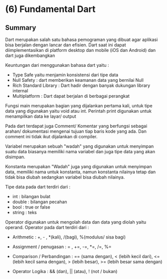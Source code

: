 
# (6) Fundamental Dart




## Summary

Dart merupakan salah satu bahasa pemograman yang dibuat agar aplikasi bisa berjalan dengan lancar dan efisien. Dart saat ini dapat diimplementasikan di platform desktop dan mobile (iOS dan Android) dan dart juga dikembangkan

Keuntungan dari menggunakan bahasa dart yaitu :
* Type Safe yaitu menjamin konsistensi dari tipe data
* Null Safety : dart memberikan keamanan data yang bernilai Null
* Rich Standard Library : Dart hadir dengan banyak dukungan library internal
* Multiplatform : Dart dapat berjalan di berbagai perangkat 

Fungsi main merupakan bagian yang dijalankan pertama kali, untuk tipe data yang digunakan yaitu void atau int. Perintah print digunakan untuk menampilkan data ke layar/ output

Pada dart terdapat juga Comment/ Komentar yang berfungsi sebagai arahan/ dokumentasi mengenai tujuan tiap baris kode yang ada. Dan comment ini tidak ikut dijalankan di compiler.

Variabel merupakan sebuah "wadah" yang digunakan untuk menyimpan suatu data biasanya memiliki nama variabel dan juga tipe data yang akan disimpan.

Konstanta merupakan "Wadah" juga yang digunakan untuk menyimpan data, memiliki nama untuk konstanta, namun konstanta nilainya tetap dan tidak bisa diubah sedangkan variabel bisa diubah nilainya.

Tipe data pada dart terdiri dari :
* int : bilangan bulat
* double : bilangan pecahan
* bool : true or false
* string : teks

Operator digunakan untuk mengolah data  dan data yang diolah yaitu operand. Operator pada dart terdiri dari :

* Arithmetic : +, - , *(kali), /(bagi), %(modulus/ sisa bagi)

* Assignment / penugasan : = , +=, -=, *=, /=, %=

* Comparison / Perbandingan : == (sama dengan), < (lebih kecil dari), <= (lebih kecil sama dengan), > (lebih besar), >= (lebih besar sama dengan)

* Operator Logika : && (dan), || (atau), ! (not / bukan)
